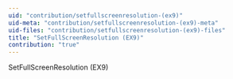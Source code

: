 ```yaml
---
uid: "contribution/setfullscreenresolution-(ex9)"
uid-meta: "contribution/setfullscreenresolution-(ex9)-meta"
uid-files: "contribution/setfullscreenresolution-(ex9)-files"
title: "SetFullScreenResolution (EX9)"
contribution: "true"
---
```


SetFullScreenResolution (EX9)